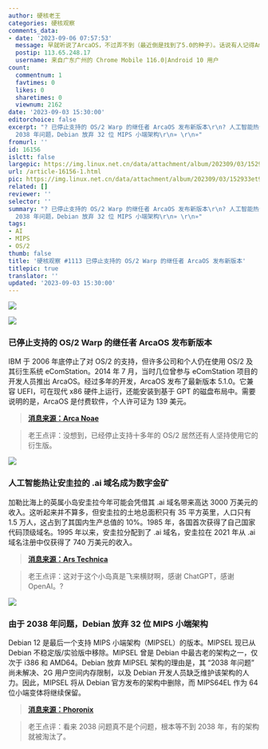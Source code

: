 ```yaml
---
author: 硬核老王
categories: 硬核观察
comments_data:
- date: '2023-09-06 07:57:53'
  message: 早就听说了ArcaOS，不过弄不到（最近倒是找到了5.0的种子）。话说有人记得AmigaOS吗？
  postip: 113.65.248.17
  username: 来自广东广州的 Chrome Mobile 116.0|Android 10 用户
count:
  commentnum: 1
  favtimes: 0
  likes: 0
  sharetimes: 0
  viewnum: 2162
date: '2023-09-03 15:30:00'
editorchoice: false
excerpt: "? 已停止支持的 OS/2 Warp 的继任者 ArcaOS 发布新版本\r\n? 人工智能热让安圭拉的 .ai 域名成为数字金矿\r\n? 由于
  2038 年问题，Debian 放弃 32 位 MIPS 小端架构\r\n» \r\n»"
fromurl: ''
id: 16156
islctt: false
largepic: https://img.linux.net.cn/data/attachment/album/202309/03/152933et9z9keljuz8e8t4.jpg
url: /article-16156-1.html
pic: https://img.linux.net.cn/data/attachment/album/202309/03/152933et9z9keljuz8e8t4.jpg.thumb.jpg
related: []
reviewer: ''
selector: ''
summary: "? 已停止支持的 OS/2 Warp 的继任者 ArcaOS 发布新版本\r\n? 人工智能热让安圭拉的 .ai 域名成为数字金矿\r\n? 由于
  2038 年问题，Debian 放弃 32 位 MIPS 小端架构\r\n» \r\n»"
tags:
- AI
- MIPS
- OS/2
thumb: false
title: '硬核观察 #1113 已停止支持的 OS/2 Warp 的继任者 ArcaOS 发布新版本'
titlepic: true
translator: ''
updated: '2023-09-03 15:30:00'
---
```


![](https://img.linux.net.cn/data/attachment/album/202309/03/152933et9z9keljuz8e8t4.jpg)


![](https://img.linux.net.cn/data/attachment/album/202309/03/152946hvtyysea7e4vzjet.jpg)


### 已停止支持的 OS/2 Warp 的继任者 ArcaOS 发布新版本


IBM 于 2006 年底停止了对 OS/2 的支持，但许多公司和个人仍在使用 OS/2 及其衍生系统 eComStation。2014 年 7 月，当时几位曾参与 eComStation 项目的开发人员推出 ArcaOS。经过多年的开发，ArcaOS 发布了最新版本 5.1.0。它兼容 UEFI，可在现代 x86 硬件上运行，还能安装到基于 GPT 的磁盘布局中。需要说明的是，ArcaOS 是付费软件，个人许可证为 139 美元。



> 
> **[消息来源：Arca Noae](https://www.arcanoae.com/arcaos-5-1-0-now-available/)**
> 
> 
> 



> 
> 老王点评：没想到，已经停止支持十多年的 OS/2 居然还有人坚持使用它的衍生版。
> 
> 
> 


![](https://img.linux.net.cn/data/attachment/album/202309/03/153000td3ddkznxdnnnitn.jpg)


### 人工智能热让安圭拉的 .ai 域名成为数字金矿


加勒比海上的英属小岛安圭拉今年可能会凭借其 .ai 域名带来高达 3000 万美元的收入。这听起来并不算多，但安圭拉的土地总面积只有 35 平方英里，人口只有 1.5 万人，这占到了其国内生产总值的 10%。1985 年，各国首次获得了自己国家代码顶级域名。1995 年以来，安圭拉分配到了 .ai 域名，安圭拉在 2021 年从 .ai 域名注册中仅获得了 740 万美元的收入。



> 
> **[消息来源：Ars Technica](https://arstechnica.com/information-technology/2023/08/ai-fever-turns-anguillas-ai-domain-into-a-digital-gold-mine/)**
> 
> 
> 



> 
> 老王点评：这对于这个小岛真是飞来横财啊，感谢 ChatGPT，感谢 OpenAI。?
> 
> 
> 


![](https://img.linux.net.cn/data/attachment/album/202309/03/153015gk22zk8wwgztszew.jpg)


### 由于 2038 年问题，Debian 放弃 32 位 MIPS 小端架构


Debian 12 是最后一个支持 MIPS 小端架构（MIPSEL）的版本。MIPSEL 现已从 Debian 不稳定版/实验版中移除。MIPSEL 曾是 Debian 中最古老的架构之一，仅次于 i386 和 AMD64。Debian 放弃 MIPSEL 架构的理由是，其 “2038 年问题” 尚未解决、2G 用户空间内存限制，以及 Debian 开发人员缺乏维护该架构的人力。因此，MIPSEL 将从 Debian 官方发布的架构中删除，而 MIPS64EL 作为 64 位小端变体将继续保留。



> 
> **[消息来源：Phoronix](https://www.phoronix.com/news/Debian-Dropping-MIPSEL)**
> 
> 
> 



> 
> 老王点评：看来 2038 问题真不是个问题，根本等不到 2038 年，有的架构就被淘汰了。
> 
> 
>